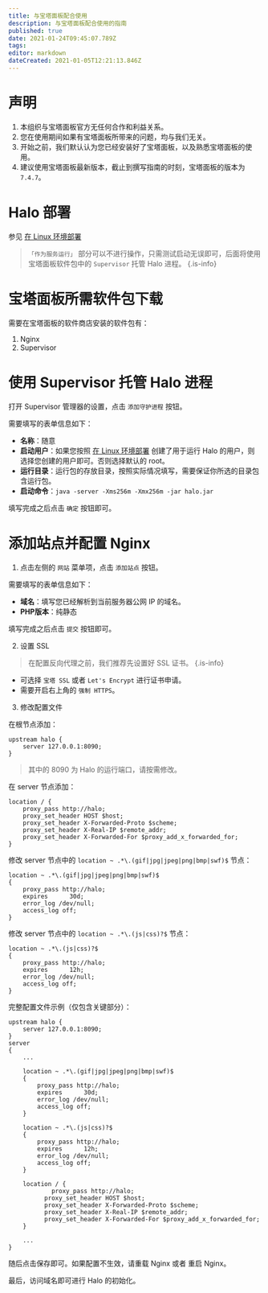 ```yaml
---
title: 与宝塔面板配合使用
description: 与宝塔面板配合使用的指南
published: true
date: 2021-01-24T09:45:07.789Z
tags: 
editor: markdown
dateCreated: 2021-01-05T12:21:13.846Z
---
```


# 声明

1. 本组织与宝塔面板官方无任何合作和利益关系。
2. 您在使用期间如果有宝塔面板所带来的问题，均与我们无关。
3. 开始之前，我们默认认为您已经安装好了宝塔面板，以及熟悉宝塔面板的使用。
4. 建议使用宝塔面板最新版本，截止到撰写指南的时刻，宝塔面板的版本为 `7.4.7`。

# Halo 部署

参见 [在 Linux 环境部署](/install/linux)

> `「作为服务运行」` 部分可以不进行操作，只需测试启动无误即可，后面将使用宝塔面板软件包中的 `Supervisor` 托管 Halo 进程。
{.is-info}

# 宝塔面板所需软件包下载

需要在宝塔面板的软件商店安装的软件包有：

1. Nginx
2. Supervisor

# 使用 Supervisor 托管 Halo 进程

打开 Supervisor 管理器的设置，点击 `添加守护进程` 按钮。

需要填写的表单信息如下：

- **名称**：随意
- **启动用户**：如果您按照 [在 Linux 环境部署](/install/linux) 创建了用于运行 Halo 的用户，则选择您创建的用户即可。否则选择默认的 root。
- **运行目录**：运行包的存放目录，按照实际情况填写，需要保证你所选的目录包含运行包。
- **启动命令**：`java -server -Xms256m -Xmx256m -jar halo.jar`

填写完成之后点击 `确定` 按钮即可。

# 添加站点并配置 Nginx

1. 点击左侧的 `网站` 菜单项，点击 `添加站点` 按钮。

需要填写的表单信息如下：

- **域名**：填写您已经解析到当前服务器公网 IP 的域名。
- **PHP版本**：纯静态

填写完成之后点击 `提交` 按钮即可。

2. 设置 SSL

> 在配置反向代理之前，我们推荐先设置好 SSL 证书。
{.is-info}

- 可选择 `宝塔 SSL` 或者 `Let's Encrypt` 进行证书申请。
- 需要开启右上角的 `强制 HTTPS`。

3. 修改配置文件

在根节点添加：

```nginx
upstream halo {
    server 127.0.0.1:8090;
}
```

> 其中的 8090 为 Halo 的运行端口，请按需修改。

在 server 节点添加：

```nginx
location / {
    proxy_pass http://halo;
    proxy_set_header HOST $host;
    proxy_set_header X-Forwarded-Proto $scheme;
    proxy_set_header X-Real-IP $remote_addr;
    proxy_set_header X-Forwarded-For $proxy_add_x_forwarded_for;
}
```

修改 server 节点中的 `location ~ .*\.(gif|jpg|jpeg|png|bmp|swf)$` 节点：

```nginx
location ~ .*\.(gif|jpg|jpeg|png|bmp|swf)$
{
    proxy_pass http://halo;
    expires      30d;
    error_log /dev/null;
    access_log off;
}
```

修改 server 节点中的 `location ~ .*\.(js|css)?$` 节点：

```nginx
location ~ .*\.(js|css)?$
{
    proxy_pass http://halo;
    expires      12h;
    error_log /dev/null;
    access_log off; 
}
```

完整配置文件示例（仅包含关键部分）：

```nginx
upstream halo {
    server 127.0.0.1:8090;
}
server
{
    ...
    
    location ~ .*\.(gif|jpg|jpeg|png|bmp|swf)$
    {
        proxy_pass http://halo;
        expires      30d;
        error_log /dev/null;
        access_log off;
    }
    
    location ~ .*\.(js|css)?$
    {
        proxy_pass http://halo;
        expires      12h;
        error_log /dev/null;
        access_log off; 
    }
    
    location / {
    		proxy_pass http://halo;
    	  proxy_set_header HOST $host;
    	  proxy_set_header X-Forwarded-Proto $scheme;
    	  proxy_set_header X-Real-IP $remote_addr;
    	  proxy_set_header X-Forwarded-For $proxy_add_x_forwarded_for;
    }

    ...
}
```

随后点击保存即可。如果配置不生效，请重载 Nginx 或者 重启 Nginx。

最后，访问域名即可进行 Halo 的初始化。
